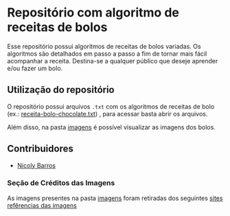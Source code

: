 # Repositório com algoritmo de receitas de bolos
Esse repositório possui algoritmos de receitas de bolos variadas. 
Os algoritmos são detalhados em passo a passo a fim de tornar mais fácil acompanhar a receita.
Destina-se a qualquer público que deseje aprender e/ou fazer um bolo.

## Utilização do repositório
O repositório possui arquivos `.txt` com os algoritmos de receitas de bolo (ex.: [receita-bolo-chocolate.txt](https://github.com/joaocruzzup/receitas-bolos/blob/main/receita-bolo-chocolate.txt))
, para acessar basta abrir os arquivos.

Além disso, na pasta [imagens](https://github.com/joaocruzzup/receitas-bolos/tree/main/imagens) é possível visualizar as imagens dos bolos.

## Contribuidores
- [Nicoly Barros](https://github.com/NicolyZup)

### Seção de Créditos das Imagens
As imagens presentes na pasta [imagens](https://github.com/joaocruzzup/receitas-bolos/tree/main/imagens) foram retiradas dos seguintes [sites refêrencias das imagens](https://github.com/joaocruzzup/receitas-bolos/blob/main/Links-Receita%20de%20Bolo%20de%20Chocolate.txt)
